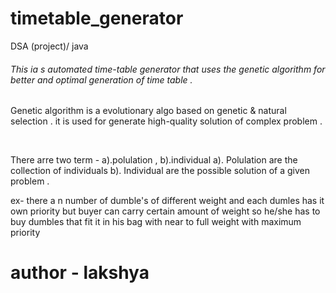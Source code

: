 # timetable_generator
DSA (project)/ java
<br>
<h6>This ia s automated time-table generator that uses the genetic algorithm for better and optimal generation of time table .</h6>
<p>Genetic algorithm is a evolutionary algo based on genetic & natural  selection . it is used for generate high-quality solution of complex problem . </p><br>
<p>There arre two term - a).polulation , b).individual 
a). Polulation are  the collection of individuals 
b). Individual  are the possible solution of a given problem . </p>
<p>ex- there a n number of dumble's of different weight and each dumles has it own priority but buyer can carry certain amount of weight so he/she has to buy dumbles that fit it in his bag with near to full weight  
 with maximum priority </p>
<footer>
<h1>author - lakshya</h1>
</footer>
